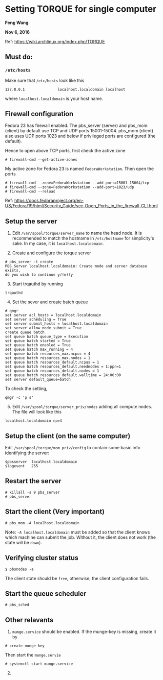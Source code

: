 # Setting TORQUE for single computer

__Feng Wang__

__Nov 6, 2016__

Ref: https://wiki.archlinux.org/index.php/TORQUE

## Must do:
### `/etc/hosts`
Make sure that `/etc/hosts` look like this

```
127.0.0.1               localhost.localdomain localhost
```

where `localhost.localdomain` is your host name.

## Firewall configuration
Fedora 23 has firewall enabled. The pbs_server (server) and pbs_mom (client) by default use TCP and UDP ports 15001-15004. pbs_mom (client) also uses UDP ports 1023 and below if privileged ports are configured (the default).

Hence to open above TCP ports, first check the active zone
```
# firewall-cmd --get-active-zones
```

My active zone for Fedora 23 is named `FedoraWorkstation`. Then open the ports
```
# firewall-cmd --zone=FedoraWorkstation --add-port=15001-15004/tcp
# firewall-cmd --zone=FedoraWorkstation --add-port=1023/udp
# firewall-cmd --reload
```

Ref: https://docs.fedoraproject.org/en-US/Fedora/19/html/Security_Guide/sec-Open_Ports_in_the_firewall-CLI.html

## Setup the server
1. Edit `/var/spool/torque/server_name` to name the head node. It is recommended to match the hostname in `/etc/hostname` for simplicity's sake. In my case, it is `localhost.localdomain`.

2. Create and configure the torque server
```
# pbs_server -t create
PBS_Server localhost.localdomain: Create mode and server database exists,
do you wish to continue y/(n)?y
```

3. Start trqauthd by running
```
trqauthd
```

4. Set the sever and create batch queue
```
# qmgr
set server acl_hosts = localhost.localdomain
set server scheduling = True
set server submit_hosts = localhost.localdomain
set server allow_node_submit = True
create queue batch
set queue batch queue_type = Execution
set queue batch started = True
set queue batch enabled = True
set queue batch max_running = 4
set queue batch resources_max.ncpus = 4
set queue batch resources_max.nodes = 1
set queue batch resources_default.ncpus = 1
set queue batch resources_default.neednodes = 1:ppn=1
set queue batch resources_default.nodes = 1
set queue batch resources_default.walltime = 24:00:00
set server default_queue=batch
```

To check the setting,
```
qmgr -c 'p s'
```

5. Edit `/var/spool/torque/server_priv/nodes` adding all compute nodes. The file will look like this
```
localhost.localdomain np=4
```

## Setup the client (on the same computer)
Edit `/var/spool/torque/mom_priv/config` to contain some basic info identifying the server:
```
$pbsserver	localhost.localdomain
$logevent	255
```

## Restart the server
```
# killall -s 9 pbs_server
# pbs_server
```

## Start the client (__Very important__)
```
# pbs_mom -A localhost.localdomain
```

Note: `-A localhost.localdomain` must be added so that the client knows which machine can submit the job. Without it, the client does not work (the state will be `down`).

## Verifying cluster status
```
$ pbsnodes -a
```

The client state should be `free`, otherwise, the client configuration fails.

## Start the queue scheduler
```
# pbs_sched
```

## Other relavants
1. `munge.service` should be enabled. If the munge-key is missing, create it by
```
# create-munge-key
```

Then start the `munge.servie`
```
# systemctl start munge.service
```

2. 
